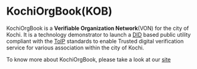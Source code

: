 # KochiOrgBook(KOB)

KochiOrgBook is a **Verifiable Organization Network**(VON) for the city of Kochi. It is a technology demonstrator to launch a [DID](./docs/glossary.md/#did--decentralized-identifier) based public utility compliant with the [ToIP](./docs/glossary.md/#toip-trust-over-ip-foundation) standards to enable Trusted digital verification service for various association within the city of Kochi.​


To know more about KochiOrgBook, please take a look at our [site](https://thekochiorgbook.github.io/KochiOrgBook/)

   



   
   


